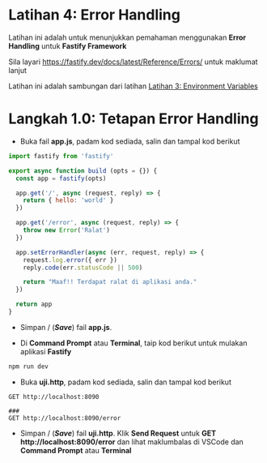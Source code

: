 # Latihan 4: Error Handling
Latihan ini adalah untuk menunjukkan pemahaman menggunakan **Error Handling** untuk **Fastify Framework**

Sila layari https://fastify.dev/docs/latest/Reference/Errors/ untuk maklumat lanjut 

Latihan ini adalah sambungan dari latihan [Latihan 3: Environment Variables](https://github.com/Enovade/API-developmet/blob/master/Latihan%203%20-%20Environment%20Variables.md)

# Langkah 1.0: Tetapan Error Handling

* Buka fail **app.js**, padam kod sediada, salin dan tampal kod berikut

```javascript
import fastify from 'fastify'

export async function build (opts = {}) {
  const app = fastify(opts)

  app.get('/', async (request, reply) => {
    return { hello: 'world' }
  })

  app.get('/error', async (request, reply) => {
    throw new Error('Ralat')
  })

  app.setErrorHandler(async (err, request, reply) => {
    request.log.error({ err })
    reply.code(err.statusCode || 500)

    return "Maaf!! Terdapat ralat di aplikasi anda."
  })

  return app
}
```

* Simpan / (_**Save**_) fail **app.js**.

* Di **Command Prompt** atau **Terminal**, taip kod berikut untuk mulakan aplikasi **Fastify**

```bash
npm run dev
```

* Buka **uji.http**, padam kod sediada, salin dan tampal kod berikut

```
GET http://localhost:8090

###
GET http://localhost:8090/error

```

* Simpan / (_**Save**_) fail **uji.http**. Klik **Send Request** untuk **GET http://localhost:8090/error** dan lihat maklumbalas di VSCode dan **Command Prompt** atau **Terminal**


